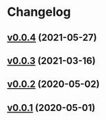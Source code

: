 # Changelog

## [v0.0.4](https://github.com/madeiras/fib-retracement/releases/tag/v0.0.4) (2021-05-27)

## [v0.0.3](https://github.com/madeiras/fib-retracement/releases/tag/v0.0.3) (2021-03-16)

## [v0.0.2](https://github.com/madeiras/fib-retracement/releases/tag/v0.0.2) (2020-05-02)

## [v0.0.1](https://github.com/madeiras/fib-retracement/releases/tag/v0.0.1) (2020-05-01)
